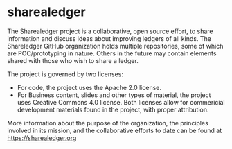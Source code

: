 # sharealedger

The Sharealedger project is a collaborative, open source effort, to share information and discuss ideas about improving ledgers of all kinds.  The Shareledger GitHub organization holds multiple repositories, some of which are POC/prototyping in nature.  Others in the future may contain elements shared with those who wish to share a ledger.

The project is governed by two licenses:
- For code, the project uses the Apache 2.0 license.
- For Business content, slides and other types of material, the project uses Creative Commons 4.0 license.
Both licenses allow for commericial development materials found in the project, with proper attribution.

More information about the purpose of the organization, the principles involved in its mission, and the collaborative efforts to date can be found at https://sharealedger.org
